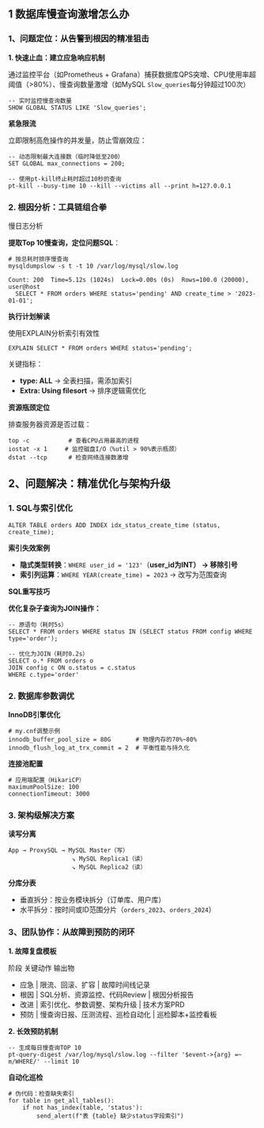 ## 1 数据库慢查询激增怎么办

### 1、问题定位：从告警到根因的精准狙击

**1. 快速止血：建立应急响应机制**


通过监控平台（如Prometheus + Grafana）捕获数据库QPS突增、CPU使用率超阈值（>80%）、慢查询数量激增（如MySQL `Slow_queries`每分钟超过100次）

```
-- 实时监控慢查询数量
SHOW GLOBAL STATUS LIKE 'Slow_queries';
```

**紧急限流**

立即限制高危操作的并发量，防止雪崩效应：

```
-- 动态限制最大连接数（临时降低至200）
SET GLOBAL max_connections = 200;

-- 使用pt-kill终止耗时超过10秒的查询
pt-kill --busy-time 10 --kill --victims all --print h=127.0.0.1
```

### 2. 根因分析：工具链组合拳

慢日志分析

**提取Top 10慢查询，定位问题SQL**：

```
# 按总耗时排序慢查询
mysqldumpslow -s t -t 10 /var/log/mysql/slow.log
```

```
Count: 200  Time=5.12s (1024s)  Lock=0.00s (0s)  Rows=100.0 (20000), user@host
  SELECT * FROM orders WHERE status='pending' AND create_time > '2023-01-01';
```

**执行计划解读**

使用EXPLAIN分析索引有效性

```
EXPLAIN SELECT * FROM orders WHERE status='pending';
```

关键指标：

* **type: ALL** → 全表扫描，需添加索引
* **Extra: Using filesort** → 排序逻辑需优化

**资源瓶颈定位**

排查服务器资源是否过载：

```
top -c           # 查看CPU占用最高的进程
iostat -x 1     # 监控磁盘I/O（%util > 90%表示瓶颈）
dstat --tcp      # 检查网络连接数激增
```

## 2、问题解决：精准优化与架构升级

### 1. SQL与索引优化

```
ALTER TABLE orders ADD INDEX idx_status_create_time (status, create_time);
```

**索引失效案例**

*  **隐式类型转换**：`WHERE user_id = '123'`（**user_id为INT） → 移除引号**
*  **索引列运算**：`WHERE YEAR(create_time) = 2023` → 改写为范围查询

**SQL重写技巧**

**优化复杂子查询为JOIN操作：**

```
-- 原语句（耗时5s）
SELECT * FROM orders WHERE status IN (SELECT status FROM config WHERE type='order');

-- 优化为JOIN（耗时0.2s）
SELECT o.* FROM orders o 
JOIN config c ON o.status = c.status 
WHERE c.type='order'
```

### **2. 数据库参数调优**

**InnoDB引擎优化**

```
# my.cnf调整示例
innodb_buffer_pool_size = 80G       # 物理内存的70%~80%
innodb_flush_log_at_trx_commit = 2  # 平衡性能与持久化
```

**连接池配置**

```
# 应用端配置（HikariCP）
maximumPoolSize: 100
connectionTimeout: 3000
```

### **3. 架构级解决方案**

**读写分离**

```
App → ProxySQL → MySQL Master（写）
                  ↘ MySQL Replica1（读）
                  ↘ MySQL Replica2（读）
```

**分库分表**

* 垂直拆分：按业务模块拆分（订单库、用户库）
* 水平拆分：按时间或ID范围分片（`orders_2023`、`orders_2024`）

### **3、团队协作：从故障到预防的闭环**

**1. 故障复盘模板**

阶段  关键动作  输出物

* 应急 | 	限流、回滚、扩容 | 故障时间线记录
* 根因 | 	 SQL分析、资源监控、代码Review |  根因分析报告
* 改进 | 	 索引优化、参数调整、架构升级 | 技术方案PRD
* 预防 | 慢查询日报、压测流程、巡检自动化 | 巡检脚本+监控看板

**2. 长效预防机制**

```
-- 生成每日慢查询TOP 10
pt-query-digest /var/log/mysql/slow.log --filter '$event->{arg} =~ m/WHERE/' --limit 10
```

**自动化巡检**

```
# 伪代码：检查缺失索引
for table in get_all_tables():
    if not has_index(table, 'status'):
        send_alert(f"表 {table} 缺少status字段索引")
```


